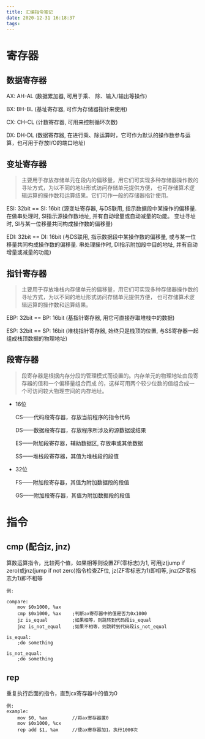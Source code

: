 ```yaml
---
title: 汇编指令笔记
date: 2020-12-31 16:18:37
tags:
---
```


# 寄存器

## 数据寄存器

AX: AH-AL (数据累加器, 可用于乘、 除、输入/输出等操作)

BX: BH-BL (基址寄存器, 可作为存储器指针来使用)

CX: CH-CL (计数寄存器, 可用来控制循环次数)

DX: DH-DL (数据寄存器, 在进行乘、除运算时，它可作为默认的操作数参与运算，也可用于存放I/O的端口地址)

## 变址寄存器

> 主要用于存放存储单元在段内的偏移量，用它们可实现多种存储器操作数的寻址方式，为以不同的地址形式访问存储单元提供方便， 也可存储算术逻辑运算的操作数和运算结果。它们可作一般的存储器指针使用。

ESI: 32bit == SI: 16bit (源变址寄存器, 与DS联用, 指示数据段中某操作的偏移量. 在做串处理时, SI指示源操作数地址, 并有自动增量或自动减量的功能。 变址寻址时, SI与某一位移量共同构成操作数的偏移量)

EDI: 32bit == DI: 16bit (与DS联用, 指示数据段中某操作数的偏移量, 或与某一位移量共同构成操作数的偏移量. 串处理操作时, DI指示附加段中目的地址, 并有自动增量或减量的功能)

## 指针寄存器

> 主要用于存放堆栈内存储单元的偏移量，用它们可实现多种存储器操作数的寻址方式，为以不同的地址形式访问存储单元提供方便， 也可存储算术逻辑运算的操作数和运算结果。

EBP: 32bit == BP: 16bit (基指针寄存器, 用它可直接存取堆栈中的数据)

ESP: 32bit == SP: 16bit (堆栈指针寄存器, 始终只是栈顶的位置, 与SS寄存器一起组成栈顶数据的物理地址)

## 段寄存器

> 段寄存器是根据内存分段的管理模式而设置的。内存单元的物理地址由段寄存器的值和一个偏移量组合而成
的，这样可用两个较少位数的值组合成一个可访问较大物理空间的内存地址。

* 16位

    CS——代码段寄存器，存放当前程序的指令代码

    DS——数据段寄存器，存放程序所涉及的源数据或结果

    ES——附加段寄存器，辅助数据区, 存放串或其他数据

    SS——堆栈段寄存器，其值为堆栈段的段值

* 32位

    FS——附加段寄存器，其值为附加数据段的段值

    GS——附加段寄存器，其值为附加数据段的段值

# 指令

## cmp (配合jz, jnz)

算数运算指令，比较两个值，如果相等则设置ZF(零标志)为1, 可用jz(jump if zero)或jnz(jump if not zero)指令检查ZF位, jz(ZF零标志为1)即相等, jnz(ZF零标志为1)即不相等

```x86asm
例:

compare:
    mov $0x1000, %ax
	cmp $0x1000, %ax    ;判断ax寄存器中的值是否为0x1000
    jz is_equal         ;如果相等，则跳转到代码段is_equal
    jnz is_not_equal    ;如果不相等，则跳转到代码段is_not_equal

is_equal:
    ;do something

is_not_equal:
    ;do something
```

## rep

重复执行后面的指令，直到cx寄存器中的值为0

```x86asm
例:
example:
    mov $0, %ax         //将ax寄存器置0
    mov $0x1000, %cx
    rep add $1, %ax     //使ax寄存器加1，执行1000次
```
